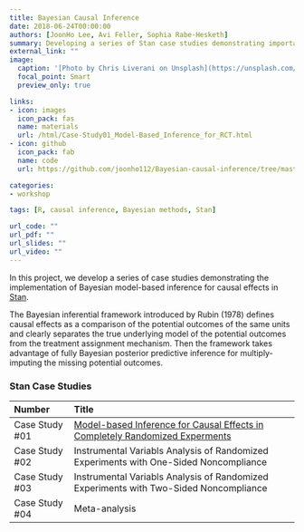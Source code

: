 ```yaml
---
title: Bayesian Causal Inference
date: 2018-06-24T00:00:00
authors: [JoonHo Lee, Avi Feller, Sophia Rabe-Hesketh]
summary: Developing a series of Stan case studies demonstrating important concepts in Bayesian causal inference
external_link: ""
image:
  caption: '[Photo by Chris Liverani on Unsplash](https://unsplash.com/photos/dBI_My696Rk)'
  focal_point: Smart
  preview_only: true

links:
- icon: images
  icon_pack: fas
  name: materials
  url: /html/Case-Study01_Model-Based_Inference_for_RCT.html
- icon: github
  icon_pack: fab
  name: code
  url: https://github.com/joonho112/Bayesian-causal-inference/tree/master

categories:
- workshop

tags: [R, causal inference, Bayesian methods, Stan]

url_code: ""
url_pdf: ""
url_slides: ""
url_video: ""
---
```


In this project, we develop a series of case studies demonstrating the implementation of Bayesian model-based inference for causal effects in [Stan](http://mc-stan.org). 

The Bayesian inferential framework introduced by Rubin (1978) defines causal effects as a comparison of the potential outcomes of the same units and clearly separates the true underlying model of the potential outcomes from the treatment assignment mechanism. Then the framework takes advantage of fully Bayesian posterior predictive inference for multiply-imputing the missing potential outcomes.



### Stan Case Studies

| Number | Title                |
|:-------|:---------------------|
| Case Study #01 | [Model-based Inference for Causal Effects in Completely Randomized Experments](/html/Case-Study01_Model-Based_Inference_for_RCT.html) |
| Case Study #02 | Instrumental Variabls Analysis of Randomized Experiments with One-Sided Noncompliance |
| Case Study #03 | Instrumental Variabls Analysis of Randomized Experiments with Two-Sided Noncompliance |
| Case Study #04 | Meta-analysis |

